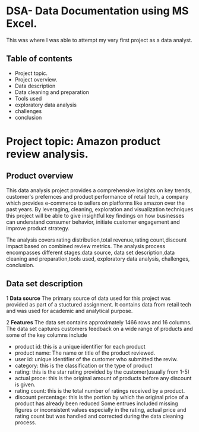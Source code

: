 # DSA- Data Documentation using MS Excel.
This was where I was able to attempt my very first project as a data analyst.

## Table of contents 
 - Project topic.
 - Project overview.
 - Data description
 - Data cleaning and preparation
 - Tools used
 - exploratory data analysis
 - challenges
 - conclusion 

# Project topic: Amazon product review analysis.

## Product overview
 This data analysis project provides a comprehensive insights on key trends, customer's prefernces and product performance of retail tech, a company which provides e-commerce to sellers on platforms like amazon over the past years. 
By leveraging, cleaning, exploration and visualization techniques this project will be able to give insightful key findings on how businesses can understand consumer behavior, initiate customer engagement and improve product strategy.

 The analysis covers rating distribution,total revenue,rating count,discount impact based on combined review metrics. 
The analysis process encompasses different stages:data source, data set description,data cleaning and preparation,tools used, exploratory data analysis, challenges, conclusion.

## Data set description 
 1 **Data source**
 The primary source of data used for this project was provided as part of a stuctured assignment. It contains data from retail tech and was used for academic and analytical purpose.

  2 **Features**
 The data set contains approximately 1466 rows and 16 columns. The data set captures customers feedback on a wide range of products and some of the key columns include
 - product id: this is a unique identifier for each product
 - product name: The name or title of the product reviewed.
 - user id: unique identifier of the customer who submitted the reviw.
 - category: this is the classification or the type of product
 - rating: this is the star rating provided by the customer(usually from 1-5)
 - actual proce: this is the original amount of products before any discount is given.
 - rating count: this is the total number of ratings received by a product.
 - discount percentage: this is the portion by which the original price of a product has already been reduced
    Some entrues included missing figures or inconsistent values especially in the rating, actual price and rating count but was handled and corrected during the data cleaning process.
